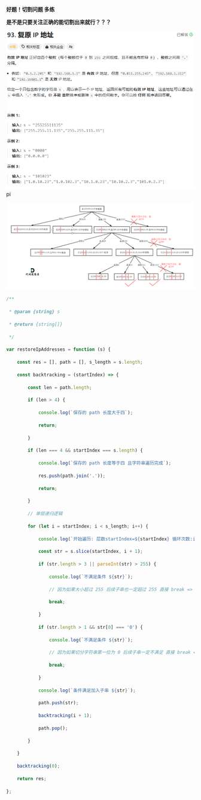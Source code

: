 
**好题！切割问题 多练**

**是不是只要关注正确的能切割出来就行？？？**

![Pasted image 20250107144444](https://raw.githubusercontent.com/SimonWuZY/MarkdownPics/main/imgs/Pasted%20image%2020250107144444.png)pi

![Pasted image 20250107144022](https://raw.githubusercontent.com/SimonWuZY/MarkdownPics/main/imgs/Pasted%20image%2020250107144022.png)

```js
/**

 * @param {string} s

 * @return {string[]}

 */

var restoreIpAddresses = function (s) {

    const res = [], path = [], s_length = s.length;

    const backtracking = (startIndex) => {

        const len = path.length;

        if (len > 4) {

            console.log(`保存的 path 长度大于四`);

            return;

        }

        if (len === 4 && startIndex === s.length) {

            console.log(`保存的 path 长度等于四 且字符串遍历完成`);

            res.push(path.join('.'));

            return;

        }

        // 单层递归逻辑

        for (let i = startIndex; i < s_length; i++) {

            console.log(`开始遍历: 层数startIndex=${startIndex} 循环次数:i=${i}`);

            const str = s.slice(startIndex, i + 1);

            if (str.length > 3 || parseInt(str) > 255) {

                console.log(`不满足条件 ${str}`);

                // 因为如果大小超过 255 后续子串也一定超过 255 直接 break => return

                break;

            }

            if (str.length > 1 && str[0] === '0') {

                console.log(`不满足条件 ${str}`);

                // 因为如果切分字符串第一位为 0 后续子串一定不满足 直接 break => return

                break;

            }

            console.log(`条件满足加入子串 ${str}`);

            path.push(str);

            backtracking(i + 1);

            path.pop();

        }

    }

    backtracking(0);

    return res;

};
```